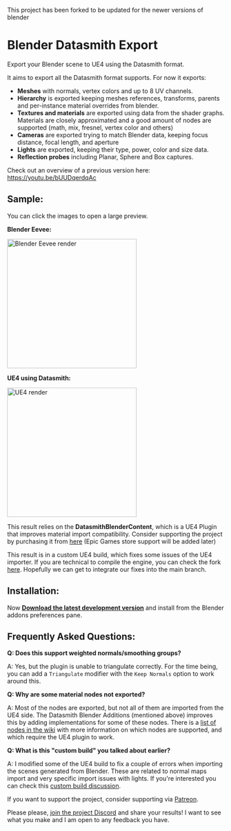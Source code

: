 This project has been forked to be updated for the newer versions of blender


# Blender Datasmith Export

Export your Blender scene to UE4 using the Datasmith format.

It aims to export all the Datasmith format supports. For now it exports:

* __Meshes__ with normals, vertex colors and up to 8 UV channels.
* __Hierarchy__ is exported keeping meshes references, transforms, parents and
per-instance material overrides from blender.
* __Textures and materials__ are exported using data from the shader graphs.
Materials are closely approximated and a good amount of nodes are supported
(math, mix, fresnel, vertex color and others)
* __Cameras__ are exported trying to match Blender data, keeping focus
distance, focal length, and aperture
* __Lights__ are exported, keeping their type, power, color and size data.
* __Reflection probes__ including Planar, Sphere and Box captures.

Check out an overview of a previous version here:
https://youtu.be/bUUDqerdqAc

## Sample:
You can click the images to open a large preview.

__Blender Eevee:__

<img alt="Blender Eevee render" src="docs/blender.jpg" width="300">

__UE4 using Datasmith:__

<img alt="UE4 render" src="docs/unreal.jpg" width="300">

This result relies on the **DatasmithBlenderContent**, which is a UE4 Plugin
that improves material import compatibility. Consider supporting the project by
purchasing it from [here][gumroad] (Epic Games store support will be added later)

[gumroad]: https://gum.co/DQvTL

This result is in a custom UE4 build, which fixes some issues of the UE4
importer. If you are technical to compile the engine, you can check the fork
[here][ue4 fork]. Hopefully we can get to integrate our fixes into the main
branch.

[ue4 fork]: https://github.com/0xafbf/UnrealEngine/tree/master

## Installation:

Now [__Download the latest development version__][download_link] and install
from the Blender addons preferences pane.

[download_link]: https://github.com/0xafbf/blender-datasmith-export/archive/master.zip

## Frequently Asked Questions:

__Q: Does this support weighted normals/smoothing groups?__

A: Yes, but the plugin is unable to triangulate correctly. For the time
being, you can add a `Triangulate` modifier with the `Keep Normals` option to
work around this.

__Q: Why are some material nodes not exported?__

A: Most of the nodes are exported, but not all of them are imported from the
UE4 side. The Datasmith Blender Additions (mentioned above) improves this by
adding implementations for some of these nodes. There is a
[list of nodes in the wiki] with more information on which nodes are
supported, and which require the UE4 plugin to work.

[list of nodes in the wiki]: https://github.com/0xafbf/blender-datasmith-export/wiki/Supported-Material-Nodes

__Q: What is this "custom build" you talked about earlier?__

A: I modified some of the UE4 build to fix a couple of errors when importing
the scenes generated from Blender. These are related to normal maps import
and very specific import issues with lights. If you're interested you can
check this [custom build discussion].

[custom build discussion]: https://github.com/0xafbf/blender-datasmith-export/issues/25

If you want to support the project, consider supporting via [Patreon].

[patreon]: https://www.patreon.com/0xafbf

Please please, [join the project Discord][join_discord] and share your results!
I want to see what you make and I am open to any feedback you have.

[join_discord]: https://discord.gg/NJt5ADJ

